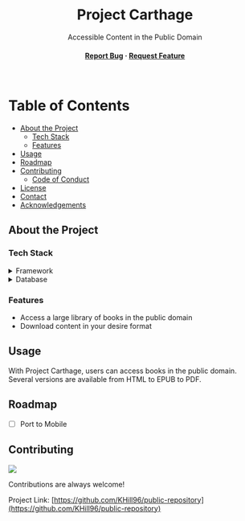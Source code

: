 <div align="center">

  <h1>Project Carthage</h1>
  
  <p>
    Accessible Content in the Public Domain 
  </p>


   
<h4>
   <a href="https://github.com/KHill96/public-repository/issues/">Report Bug</a>
  <span> · </span>
    <a href="https://github.com/KHill96/public-repository/issues/">Request Feature</a>
  </h4>
</div>

<br />

<!-- Table of Contents -->
# Table of Contents

- [About the Project](#about-the-project)
  * [Tech Stack](#tech-stack)
  * [Features](#features)
- [Usage](#usage)
- [Roadmap](#roadmap)
- [Contributing](#contributing)
  * [Code of Conduct](#code-of-conduct)
- [License](#license)
- [Contact](#contact)
- [Acknowledgements](#acknowledgements)
  

<!-- About the Project -->
## About the Project




<!-- TechStack -->
### Tech Stack

<details>
  <summary>Framework</summary>
  <ul>
    <li><a href="https://nextjs.org/">NEXT.js</a></li>
  </ul>
</details>


<details>
<summary>Database</summary>
  <ul>
    <li>MongoDB</li>
  </ul>
</details>



<!-- Features -->
### Features

- Access a large library of books in the public domain
- Download content in your desire format
 


<!-- Usage -->
## Usage
With Project Carthage, users can access books in the public domain. Several versions are available from HTML to EPUB to PDF. 
<!-- Roadmap -->
## Roadmap
* [ ] Port to Mobile

<!-- Contributing -->
## Contributing

<a href="https://github.com/KHill96/public-repository/graphs/contributors">
  <img src="https://contrib.rocks/image?repo=KHill96/public-repository" />
</a>


Contributions are always welcome!



Project Link: [https://github.com/KHill96/public-repository](https://github.com/KHill96/public-repository)

